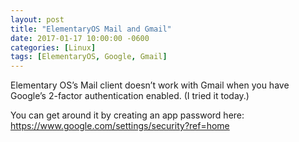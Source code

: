 ```yaml
---
layout: post
title: "ElementaryOS Mail and Gmail"
date: 2017-01-17 10:00:00 -0600
categories: [Linux]
tags: [ElementaryOS, Google, Gmail]
---
```


Elementary OS’s Mail client doesn’t work with Gmail when you have Google’s 2-factor authentication enabled. (I tried it today.)

You can get around it by creating an app password here: https://www.google.com/settings/security?ref=home

